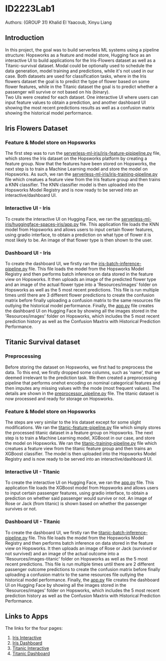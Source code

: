 # ID2223Lab1
Authors: (GROUP 31) Khalid El Yaacoub, Xinyu Liang

## Introduction
In this project, the goal was to build serverless ML systems using a pipeline structure: Hopsworks as a feature and model store, Hugging face as an interactive UI to build applications for the Iris-Flowers dataset as well as a Titanic-survival dataset. Modal could be optionally used to schedule the data generation, model training and predictions, while it's not used in our case. Both datasets are used for classification tasks, where in the Iris flowers dataset the goal is to predict the type of flower based on some flower features, while in the Titanic dataset the goal is to predict whether a passenger will survive or not based on his (binary). <br/>
Two UIs were created for each dataset. One interactive UI where users can input feature values to obtain a prediction, and another dashboard UI showing the most recent predictions results as well as a confusion matrix showing the historical model performance.

## Iris Flowers Dataset

### Feature & Model store on Hopsworks
The first step was to run the [serverless-ml-iris/iris-feature-pipipeline.py](https://github.com/Hope-Liang/ID2223Lab1/blob/main/serverless-ml-iris/iris-feature-pipeline.py) file, which stores the Iris dataset on the Hopsworks platform by creating a feature group. Now that the features have been stored on Hopsworks, the next step is to train a Machine Learning model and store the model on Hopsworks. As such, we ran the [serverless-ml-iris/iris-training-pipeline.py](https://github.com/Hope-Liang/ID2223Lab1/blob/main/serverless-ml-iris/iris-training-pipeline.py) file which creatues a feature view from the Iris feature group and then trains a KNN classifier. The KNN classifier model is then uploaded into the Hopsworks Model Registry and is now ready to be served into an interactive/dashboard UI. 

### Interactive UI - Iris
To create the interactive UI on Hugging Face, we ran the [serverless-ml-iris/huggingface-spaces-iris/app.py](https://github.com/Hope-Liang/ID2223Lab1/blob/main/serverless-ml-iris/huggingface-spaces-iris/app.py) file. This application file loads the KNN model from Hopsworks and allows users to input certain flower features, using gradio interface, to obtain a prediction on what type of flower it is most likely to be. An image of that flower type is then shown to the user.

### Dashboard UI - Iris
To create the dashboard UI, we firstly ran the [iris-batch-inference-pipeline.py](https://github.com/Hope-Liang/ID2223Lab1/blob/main/serverless-ml-iris/iris-batch-inference-pipeline.py) file. This file loads the model from the Hopsworks Model Registry and then performs batch inference on data stored in the feature view on Hopsworks. It then uploads an image of the predicted flower type and an image of the actual flower type into a 'Resources/images' folder on Hopsworks as well as the 5 most recent predictions. This file is run multiple times until there are 3 different flower predictions to create the confusion matrix before finally uploading a confusion matrix to the same resources file outlying the historical model performance. Finally, the [app.py](https://github.com/Hope-Liang/ID2223Lab1/blob/main/serverless-ml-iris/huggingface-spaces-iris-monitor/app.py) file creates the dashboard UI on Hugging Face by showing all the images stored in the 'Resources/images' folder on Hopsworks, which includes the 5 most recent prediction history as well as the Confusion Maxtrix with Historical Prediction Performance.


## Titanic Survival dataset

### Preprocessing
Before storing the dataset on Hopsworks, we first had to preprocess the data. To this end, we firstly dropped some columns, such as 'name', that we deemed irrelevant to the prediction task. We then created a preprocessing pipeline that performs onehot encoding on nominal categorical features and then imputes any missing values with the mode (most frequent values). The details are shown in the [preprocessor_pipeline.py](https://github.com/Hope-Liang/ID2223Lab1/blob/main/serverless-ml-titanic/preprocessor_pipeline.py) file. The titanic dataset is now processed and ready for storage on Hopsworks.

### Feature & Model store on Hopsworks
The steps are very similar to the Iris dataset except for some slight modifications. We ran the [titanic-feature-pipeline.py](https://github.com/Hope-Liang/ID2223Lab1/blob/main/serverless-ml-titanic/titanic-feature-pipeline.py) file which simply stores the processed titanic dataset in a feature group on Hopsworks. The next step is to train a Machine Learning model, XGBoost in our case, and store the model on Hopsworks. We ran the [titanic-training-pipeline.py](https://github.com/Hope-Liang/ID2223Lab1/blob/main/serverless-ml-titanic/titanic-training-pipeline.py) file which creatues a feature view from the titanic feature group and then trains an XGBoost classifier. The model is then uploaded into the Hopsworks Model Registry and is now ready to be served into an interactive/dashboard UI.

### Interactive UI - Titanic
To create the interactive UI on Hugging Face, we ran the [app.py](https://huggingface.co/spaces/HopeLiang/huggingface-spaces-titanic/blob/main/app.py) file. This application file loads the XGBoost model from Hopsworks and allows users to input certain passenger features, using gradio interface, to obtain a prediction on whether said passenger would survive or not. An image of Rose or Jack (from titanic) is shown based on whether the passenger survives or not.

### Dashboard UI - Titanic
To create the dashboard UI, we firstly ran the [titanic-batch-inference-pipeline.py](https://github.com/Hope-Liang/ID2223Lab1/blob/main/serverless-ml-titanic/titanic-batch-inference-pipeline.py) file. This file loads the model from the Hopsworks Model Registry and then performs batch inference on data stored in the feature view on Hopsworks. It then uploads an image of Rose or Jack (survived or not survived) and an image of the actual outcome into a 'Resources/images-titanic' folder on Hopsworks as well as the 5 most recent predictions. This file is run multiple times until there are 2 different passenger outcome predictions to create the confusion matrix before finally uploading a confusion matrix to the same resources file outlying the historical model performance. Finally, the [app.py](https://huggingface.co/spaces/HopeLiang/huggingface-spaces-titanic-monitor/blob/main/app.py) file creates the dashboard UI on Hugging Face by showing all the images stored in the 'Resources/images' folder on Hopsworks, which includes the 5 most recent prediction history as well as the Confusion Maxtrix with Historical Prediction Performance.

## Links to Apps

The links for the four pages: <br/>
1. [Iris Interactive](https://huggingface.co/spaces/HopeLiang/huggingface-spaces-iris) <br/>
2. [Iris Dashboard](https://huggingface.co/spaces/HopeLiang/huggingface-spaces-iris-monitor) <br/>
3. [Titanic Interactive](https://huggingface.co/spaces/HopeLiang/huggingface-spaces-titanic) <br/>
4. [Titanic Dashboard](https://huggingface.co/spaces/HopeLiang/huggingface-spaces-titanic-monitor) <br/>


